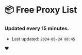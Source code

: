 # :package: Free Proxy List
### Updated every 15 minutes.

- Last updated: `2024-05-24 08:45`

:heart:
